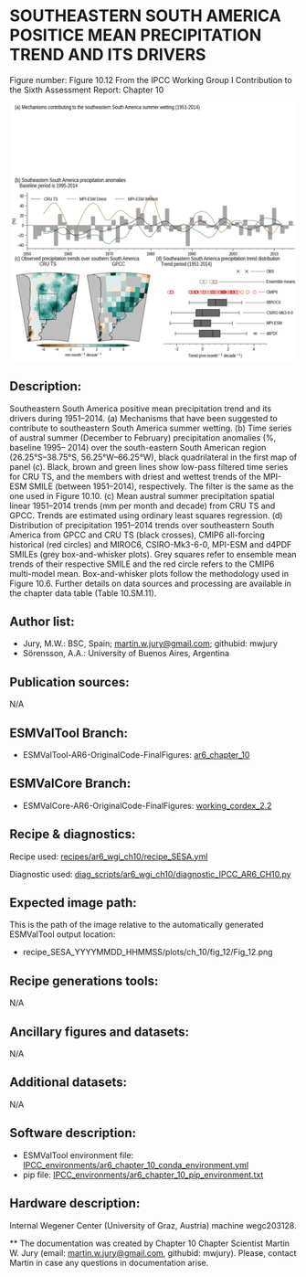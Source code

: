 SOUTHEASTERN SOUTH AMERICA POSITICE MEAN PRECIPITATION TREND AND ITS DRIVERS
============================================================================

Figure number: Figure 10.12
From the IPCC Working Group I Contribution to the Sixth Assessment Report: Chapter 10

![Figure 10.12](../images/ar6_wg1_chap10_figure10_12_SESA.png?raw=true)


Description:
------------
Southeastern South America positive mean precipitation trend and its drivers during 1951–2014. (a) Mechanisms that have been suggested to contribute to southeastern South America summer wetting. (b) Time series of austral summer (December to February) precipitation anomalies (%, baseline 1995– 2014) over the south-eastern South American region (26.25°S–38.75°S, 56.25°W–66.25°W), black quadrilateral in the first map of panel (c). Black, brown and green lines show low-pass filtered time series for CRU TS, and the members with driest and wettest trends of the MPI-ESM SMILE (between 1951–2014), respectively. The filter is the same as the one used in Figure 10.10. (c) Mean austral summer precipitation spatial linear 1951–2014 trends (mm per month and decade) from CRU TS and GPCC. Trends are estimated using ordinary least squares regression. (d) Distribution of precipitation 1951–2014 trends over southeastern South America from GPCC and CRU TS (black crosses), CMIP6 all-forcing historical (red circles) and MIROC6, CSIRO-Mk3-6-0, MPI-ESM and d4PDF SMILEs (grey box-and-whisker plots). Grey squares refer to ensemble mean trends of their respective SMILE and the red circle refers to the CMIP6 multi-model mean. Box-and-whisker plots follow the methodology used in Figure 10.6. Further details on data sources and processing are available in the chapter data table (Table 10.SM.11).


Author list:
------------
- Jury, M.W.: BSC, Spain; martin.w.jury@gmail.com; githubid: mwjury
- Sörensson, A.A.: University of Buenos Aires, Argentina


Publication sources:
--------------------
N/A


ESMValTool Branch:
------------------
- ESMValTool-AR6-OriginalCode-FinalFigures: [ar6_chapter_10](https://github.com/ESMValGroup/ESMValTool-AR6-OriginalCode-FinalFigures/tree/ar6_chapter_10)


ESMValCore Branch:
------------------
- ESMValCore-AR6-OriginalCode-FinalFigures: [working_cordex_2.2](https://github.com/ESMValGroup/ESMValCore-AR6-OriginalCode-FinalFigures/tree/working_cordex_2.2)


Recipe & diagnostics:
---------------------
Recipe used: [recipes/ar6_wgi_ch10/recipe_SESA.yml](https://github.com/ESMValGroup/ESMValTool-AR6-OriginalCode-FinalFigures/blob/ar6_chapter_10/esmvaltool/recipes/ar6_wgi_ch10/recipe_SESA.yml)

Diagnostic used: [diag_scripts/ar6_wgi_ch10/diagnostic_IPCC_AR6_CH10.py](https://github.com/ESMValGroup/ESMValTool-AR6-OriginalCode-FinalFigures/blob/ar6_chapter_10/esmvaltool/diag_scripts/ar6_wgi_ch10/diagnostic_IPCC_AR6_CH10.py)


Expected image path:
--------------------
This is the path of the image relative to the automatically generated ESMValTool output location:
- recipe_SESA_YYYYMMDD_HHMMSS/plots/ch_10/fig_12/Fig_12.png


Recipe generations tools:
-------------------------
N/A


Ancillary figures and datasets:
-------------------------------
N/A


Additional datasets:
--------------------
N/A


Software description:
---------------------
- ESMValTool environment file: [IPCC_environments/ar6_chapter_10_conda_environment.yml](https://github.com/ESMValGroup/ESMValTool-AR6-OriginalCode-FinalFigures/blob/main/IPCC_environments/ar6_chapter_10_conda_environment.yml)
- pip file: [IPCC_environments/ar6_chapter_10_pip_environment.txt](https://github.com/ESMValGroup/ESMValTool-AR6-OriginalCode-FinalFigures/blob/main/IPCC_environments/ar6_chapter_10_pip_environment.txt)


Hardware description:
---------------------
Internal Wegener Center (University of Graz, Austria) machine wegc203128.

** The documentation was created by Chapter 10 Chapter Scientist Martin W. Jury (email: martin.w.jury@gmail.com, githubid: mwjury). Please, contact Martin in case any questions in documentation arise.
